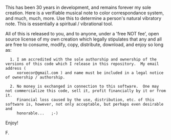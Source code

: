 This has been 30 years in development, and remains forever my sole creation.  Here is a verifiable musical note to color correspondance system, and much, much, more.  Use this to determine a person's natural vibratory note.  This is essentially a spiritual / vibrational tool.



All of this is released to you, and to anyone, under a 'free NOT fee', open source license of my own creation which legally stipulates that any and all are free to consume, modify, copy, distribute, download, and enjoy so long as:

      1. I am accredited with the sole authorship and ownership of the versions of this code which I release in this repository.  My email address ( 
         xorxecor@gmail.com ) and name must be included in a legal notice of ownership / authorship. 
      
      2. No money is exchanged in connection to this software.  One may not commercialize this code, sell it, profit financially by it or from it.     
         Financial loss caused by the use, distribution, etc. of this software is, however, not only acceptable, but perhaps even desirable and 
         honorable...   ;-)
         
Enjoy!


F.
